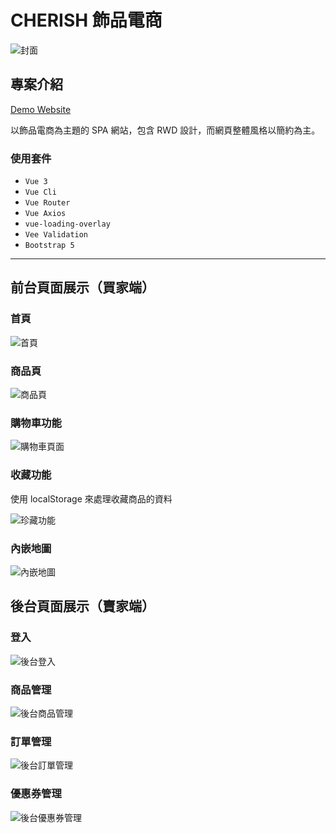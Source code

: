# CHERISH 飾品電商
<img src="readmeImage/封面.png" alt="封面">

## 專案介紹
[Demo Website](https://bbyoulike5487.github.io/CHERISH/)

以飾品電商為主題的 SPA 網站，包含 RWD 設計，而網頁整體風格以簡約為主。

### 使用套件
- `Vue 3`
- `Vue Cli`
- `Vue Router`
- `Vue Axios`
- `vue-loading-overlay`
- `Vee Validation`
- `Bootstrap 5`

---
## 前台頁面展示（買家端）

### 首頁
<img src="readmeImage/首頁.png" alt="首頁">

### 商品頁
<img src="readmeImage/商品頁.png" alt="商品頁">

### 購物車功能
<img src="readmeImage/購物車頁面.png" alt="購物車頁面">

### 收藏功能

使用 localStorage 來處理收藏商品的資料

<img src="readmeImage/珍藏功能.png" alt="珍藏功能">

### 內嵌地圖
<img src="readmeImage/內嵌地圖.png" alt="內嵌地圖">


## 後台頁面展示（賣家端）

### 登入
<img src="readmeImage/後台登入.png" alt="後台登入">

### 商品管理
<img src="readmeImage/後台商品管理.png" alt="後台商品管理">

### 訂單管理
<img src="readmeImage/後台訂單管理.png" alt="後台訂單管理">

### 優惠券管理
<img src="readmeImage/後台優惠券管理.png" alt="後台優惠券管理">

<!-- ---
## Project setup
```
npm install
```

### Compiles and hot-reloads for development
```
npm run serve
```

### Compiles and minifies for production
```
npm run build
```

### Customize configuration
See [Configuration Reference](https://cli.vuejs.org/config/). -->
